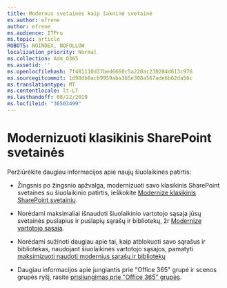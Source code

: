 ```yaml
---
title: Modernus svetainės kaip šakninė svetainė
ms.author: efrene
author: efrene
ms.audience: ITPro
ms.topic: article
ROBOTS: NOINDEX, NOFOLLOW
localization_priority: Normal
ms.collection: Adm_O365
ms.assetid: ''
ms.openlocfilehash: 7f481110d37bed6660c5a220ac230284d613c976
ms.sourcegitcommit: 1d98db8acb9959aba3b5e308a567ade6b62da56c
ms.translationtype: MT
ms.contentlocale: lt-LT
ms.lasthandoff: 08/22/2019
ms.locfileid: "36503499"
---
```

# <a name="modernize-your-classic-sharepoint-site"></a>Modernizuoti klasikinis SharePoint svetainės

Peržiūrėkite daugiau informacijos apie naujų šiuolaikinės patirtis:

- Žingsnis po žingsnio apžvalga, modernizuoti savo klasikinis SharePoint svetaines su šiuolaikinio patirtis, ieškokite [Modernize klasikinis SharePoint svetainių](https://docs.microsoft.com/sharepoint/dev/transform/modernize-classic-sites).

- Norėdami maksimaliai išnaudoti šiuolaikinio vartotojo sąsaja jūsų svetainės puslapius ir puslapių sąrašų ir bibliotekų, žr [Modernize vartotojo sąsaja](https://docs.microsoft.com/sharepoint/dev/transform/modernize-userinterface). 

- Norėdami sužinoti daugiau apie tai, kaip atblokuoti savo sąrašus ir bibliotekas, naudojant šiuolaikinės vartotojo sąsajos, pamatyti [maksimizuoti naudoti modernius sąrašų ir bibliotekų](https://docs.microsoft.com/sharepoint/dev/transform/modernize-userinterface-lists-and-libraries)

- Daugiau informacijos apie jungiantis prie "Office 365" grupė ir scenos grupės ryšį, rasite [prisijungimas prie "Office 365" grupės](https://docs.microsoft.com/sharepoint/dev/transform/modernize-connect-to-office365-group).
